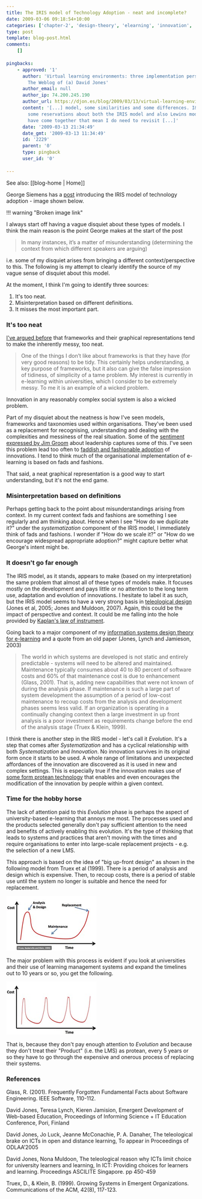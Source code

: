 ```yaml
---
title: The IRIS model of Technology Adoption - neat and incomplete?
date: 2009-03-06 09:18:54+10:00
categories: ['chapter-2', 'design-theory', 'elearning', 'innovation', 'psframework', 'thesis']
type: post
template: blog-post.html
comments:
    []
    
pingbacks:
    - approved: '1'
      author: 'Virtual learning environments: three implementation perspectives &laquo;
        The Weblog of (a) David Jones'
      author_email: null
      author_ip: 74.200.245.190
      author_url: https://djon.es/blog/2009/03/13/virtual-learning-environments-three-implementation-perspectives/
      content: '[...] model, some similarities and some differences. I&#8217;ve expressed
        some reservations about both the IRIS model and also Lewins model. A few things
        have come together that mean I do need to revisit [...]'
      date: '2009-03-13 21:34:49'
      date_gmt: '2009-03-13 11:34:49'
      id: '2229'
      parent: '0'
      type: pingback
      user_id: '0'
    
---
```


See also: [[blog-home | Home]]

George Siemens has a [post](http://www.elearnspace.org/blog/2009/03/05/iris-model/) introducing the IRIS model of technology adoption - image shown below.

!!! warning "Broken image link"

I always start off having a vague disquiet about these types of models. I think the main reason is the point George makes at the start of the post

> In many instances, it’s a matter of misunderstanding (determining the context from which different speakers are arguing)

i.e. some of my disquiet arises from bringing a different context/perspective to this. The following is my attempt to clearly identify the source of my vague sense of disquiet about this model.

At the moment, I think I'm going to identify three sources:

1. It's too neat.
2. Misinterpretation based on different definitions.
3. It misses the most important part.

### It's too neat

[I've argued before](/blog2/2009/02/16/frameworks-and-representation-tidy-versus-messy/) that frameworks and their graphical representations tend to make the inherently messy, too neat.

> One of the things I don’t like about frameworks is that they have (for very good reasons) to be tidy. This certainly helps understanding, a key purpose of frameworks, but it also can give the false impression of tidiness, of simplicity of a tame problem. My interest is currently in e-learning within universities, which I consider to be extremely messy. To me it is an example of a wicked problem.

Innovation in any reasonably complex social system is also a wicked problem.

Part of my disquiet about the neatness is how I've seen models, frameworks and taxonomies used within organisations. They've been used as a replacement for recognising, understanding and dealing with the complexities and messiness of the real situation. Some of the [sentiment expressed by Jim Groom](http://bavatuesdays.com/edupunk-battle-royale-part-3/) about leadership captures some of this. I've seen this problem lead too often to [faddish and fashionable adoption](/blog2/2009/01/21/open-source-learning-management-systems-the-latest-fad-in-e-learning/) of innovations. I tend to think much of the organisational implementation of e-learning is based on fads and fashions.

That said, a neat graphical representation is a good way to start understanding, but it's not the end game.

### Misinterpretation based on definitions

Perhaps getting back to the point about misunderstandings arising from context. In my current context fads and fashions are something I see regularly and am thinking about. Hence when I see "How do we duplicate it?" under the _systematization_ component of the IRIS model, I immediately think of fads and fashions. I wonder if "How do we scale it?" or "How do we encourage widespread appropriate adoption?" might capture better what George's intent might be.

### It doesn't go far enough

The IRIS model, as it stands, appears to make (based on my interpretation) the same problem that almost all of these types of models make. It focuses mostly on the development and pays little or no attention to the long term use, adaptation and evolution of innovations. I hesitate to label it as such, but the IRIS model seems to have a very strong basis in [teleological design](/blog2/publications/the-teleological-brake-on-icts-in-open-and-distance-learning/) (Jones et al, 2005; Jones and Muldoon, 2007). Again, this could be the impact of perspective and context. It could be me falling into the hole provided by [Kaplan's law of instrument](/blog2/2008/11/19/tool-users-research-hammers-and-the-law-of-instrument/).

Going back to a major component of my [information systems design theory for e-learning](http://www.slideshare.net/davidj/an-information-systems-design-theory-for-elearning) and a quote from an old paper (Jones, Lynch and Jamieson, 2003)

> The world in which systems are developed is not static and entirely predictable - systems will need to be altered and maintained. Maintenance typically consumes about 40 to 80 percent of software costs and 60% of that maintenance cost is due to enhancement (Glass, 2001). That is, adding new capabilities that were not known of during the analysis phase. If maintenance is such a large part of system development the assumption of a period of low-cost maintenance to recoup costs from the analysis and development phases seems less valid. If an organization is operating in a continually changing context then a large investment in up front analysis is a poor investment as requirements change before the end of the analysis stage (Truex & Klein, 1999).

I think there is another step in the IRIS model - let's call it _Evolution_. It's a step that comes after _Systematization_ and has a cyclical relationship with both _Systematization_ and _Innovation_. No innovation survives in its original form once it starts to be used. A whole range of limitations and unexpected affordances of the innovation are discovered as it is used in new and complex settings. This is especially true if the innovation makes use of [some form protean technology](/blog2/2009/02/09/the-protean-nature-of-modern-technology-another-limitation-of-most-views-of-e-learning/) that enables and even encourages the modification of the innovation by people within a given context.

### Time for the hobby horse

The lack of attention paid to this _Evolution_ phase is perhaps the aspect of university-based e-learning that annoys me most. The processes used and the products selected generally don't pay sufficient attention to the need and benefits of actively enabling this evolution. It's the type of thinking that leads to systems and practices that aren't moving with the times and require organisations to enter into large-scale replacement projects - e.g. the selection of a new LMS.

This approach is based on the idea of "big up-front design" as shown in the following model from Truex et al (1999). There is a period of analysis and design which is expensive. Then, to recoup costs, there is a period of stable use until the system no longer is suitable and hence the need for replacement.

[![Big up front design](images/3332001810_70d2bd8f41_m.jpg)](http://www.flickr.com/photos/david_jones/3332001810/ "Big up front design by David T Jones, on Flickr")

The major problem with this process is evident if you look at universities and their use of learning management systems and expand the timelines out to 10 years or so, you get the following.

[![The long term effects of big up front design](images/3331166307_9d94437844_m.jpg)](http://www.flickr.com/photos/david_jones/3331166307/ "The long term effects of big up front design by David T Jones, on Flickr")

That is, because they don't pay enough attention to _Evolution_ and because they don't treat their "Product" (i.e. the LMS) as protean, every 5 years or so they have to go through the expensive and onerous process of replacing their systems.

### References

Glass, R. (2001). Frequently Forgotten Fundamental Facts about Software Engineering. IEEE Software, 110-112.

David Jones, Teresa Lynch, Kieren Jamision, Emergent Development of Web-based Education, Proceedings of Informing Science + IT Education Conference, Pori, Finland

David Jones, Jo Luck, Jeanne McConachie, P. A. Danaher, The teleological brake on ICTs in open and distance learning, To appear in Proceedings of ODLAA’2005

David Jones, Nona Muldoon, The teleological reason why ICTs limit choice for university learners and learning, In ICT: Providing choices for learners and learning. Proceedings ASCILITE Singapore. pp 450-459

Truex, D., & Klein, B. (1999). Growing Systems in Emergent Organizations. Communications of the ACM, 42(8), 117-123.